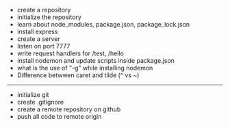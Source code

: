- create a repository
- initialize the repository
- learn about node_modules, package.json, package_lock.json
- install express
- create a server
- listen on port 7777
- write request handlers for /test, /hello
- install nodemon and update scripts inside package.json
- what is the use of "-g" while installing nodemon
- Difference betwwen caret and tilde (^ vs ~)

-------------------------------------------------------------------

- initialize git
- create .gitignore
- create a remote repository on github
- push all code to remote origin